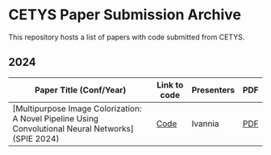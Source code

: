 # CETYS Paper Submission Archive

This repository hosts a list of papers with code submitted from CETYS.

## 2024

| Paper Title (Conf/Year)                             | Link to code                            | Presenters | PDF                               |
| ------------------------------------------------------------ | --------------------------------------- | ---------- | ----------------------------------- |
| [Multipurpose Image Colorization: A Novel Pipeline Using Convolutional Neural Networks] (SPIE 2024) | [Code](./2024/Image_Colorization) | Ivannia   | [PDF](./2024/Image_Colorization/PDF.pdf) |
